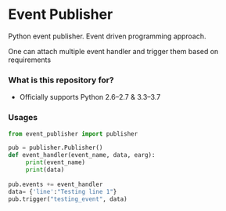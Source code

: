 # Event Publisher #

Python event publisher.
Event driven programming approach.

One can attach multiple event handler and trigger them based on requirements


### What is this repository for? ###

* Officially supports Python 2.6–2.7 & 3.3–3.7

### Usages
```python
from event_publisher import publisher

pub = publisher.Publisher()
def event_handler(event_name, data, earg):
     print(event_name)
     print(data)
 
pub.events += event_handler
data= {'line':"Testing line 1"}
pub.trigger("testing_event", data)

```